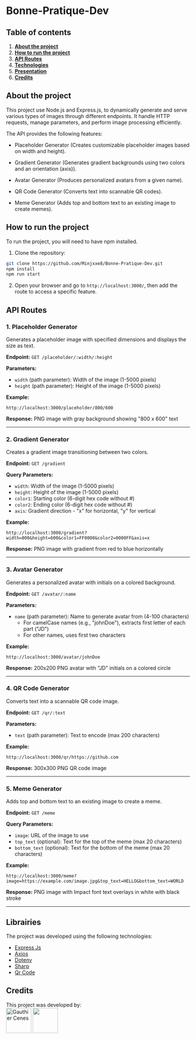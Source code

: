 # Bonne-Pratique-Dev

##  Table of contents


1. [**About the project**](#-about-the-project)
2. [**How to run the project**](#-how-to-run-the-project)
3. [**API Routes**](#-api-routes)
4. [**Technologies**](#-technologies)
5. [**Presentation**](#-presentation)
6. [**Credits**](#-credits)

## About the project

This project use Node.js and Express.js, to dynamically generate and serve various types of images through different endpoints. It handle HTTP requests, manage parameters, and perform image processing efficiently.

The API provides the following features:

- Placeholder Generator (Creates customizable placeholder images based on width and height).

- Gradient Generator (Generates gradient backgrounds using two colors and an orientation (axis)).

- Avatar Generator (Produces personalized avatars from a given name).

- QR Code Generator (Converts text into scannable QR codes).

- Meme Generator (Adds top and bottom text to an existing image to create memes).

## How to run the project

To run the project, you will need to have npm installed.

1. Clone the repository:
```bash
git clone https://github.com/Minjxxe8/Bonne-Pratique-Dev.git
npm install
npm run start
```

2. Open your browser and go to `http://localhost:3000/`, then add the route to access a specific feature.

## API Routes

### 1. Placeholder Generator

Generates a placeholder image with specified dimensions and displays the size as text.

**Endpoint:** `GET /placeholder/:width/:height`

**Parameters:**
- `width` (path parameter): Width of the image (1-5000 pixels)
- `height` (path parameter): Height of the image (1-5000 pixels)

**Example:**
```
http://localhost:3000/placeholder/800/600
```

**Response:** PNG image with gray background showing "800 x 600" text

---

### 2. Gradient Generator

Creates a gradient image transitioning between two colors.

**Endpoint:** `GET /gradient`

**Query Parameters:**
- `width`: Width of the image (1-5000 pixels)
- `height`: Height of the image (1-5000 pixels)
- `color1`: Starting color (6-digit hex code without #)
- `color2`: Ending color (6-digit hex code without #)
- `axis`: Gradient direction - "x" for horizontal, "y" for vertical

**Example:**
```
http://localhost:3000/gradient?width=800&height=600&color1=FF0000&color2=0000FF&axis=x
```

**Response:** PNG image with gradient from red to blue horizontally

---

### 3. Avatar Generator

Generates a personalized avatar with initials on a colored background.

**Endpoint:** `GET /avatar/:name`

**Parameters:**
- `name` (path parameter): Name to generate avatar from (4-100 characters)
  - For camelCase names (e.g., "johnDoe"), extracts first letter of each part ("JD")
  - For other names, uses first two characters

**Example:**
```
http://localhost:3000/avatar/johnDoe
```

**Response:** 200x200 PNG avatar with "JD" initials on a colored circle

---

### 4. QR Code Generator

Converts text into a scannable QR code image.

**Endpoint:** `GET /qr/:text`

**Parameters:**
- `text` (path parameter): Text to encode (max 200 characters)

**Example:**
```
http://localhost:3000/qr/https://github.com
```

**Response:** 300x300 PNG QR code image

---

### 5. Meme Generator

Adds top and bottom text to an existing image to create a meme.

**Endpoint:** `GET /meme`

**Query Parameters:**
- `image`: URL of the image to use
- `top_text` (optional): Text for the top of the meme (max 20 characters)
- `bottom_text` (optional): Text for the bottom of the meme (max 20 characters)

**Example:**
```
http://localhost:3000/meme?image=https://example.com/image.jpg&top_text=HELLO&bottom_text=WORLD
```

**Response:** PNG image with Impact font text overlays in white with black stroke

---

## Librairies

The project was developed using the following technologies:
- [Express Js](https://expressjs.com/)
- [Axios](https://www.npmjs.com/package/axios)
- [Dotenv](https://www.npmjs.com/package/dotenv)
- [Sharp](https://www.npmjs.com/package/sharp)
- [Qr Code](https://www.npmjs.com/package/qrcode)

## Credits

This project was developed by:
<br>
<a href="https://github.com/Oiha-dev"><img src="https://avatars.githubusercontent.com/u/115953539" alt="Gauthier Cenes" width="69" height="69"/></a>
<img style="height:auto;" alt="" src="https://avatars.githubusercontent.com/u/137718998?v=4" width="69" height="69" class="avatar avatar-user width-full border color-bg-default">
